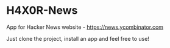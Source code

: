 # H4X0R-News
App for Hacker News website - https://news.ycombinator.com

Just clone the project, install an app and feel free to use!
